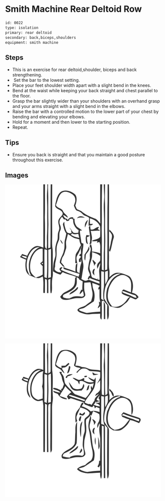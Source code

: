 # Smith Machine Rear Deltoid Row
> 

``` 
id: 0022 
type: isolation 
primary: rear deltoid 
secondary: back,biceps,shoulders 
equipment: smith machine 
``` 

## Steps

 - This is an exercise for rear deltoid,shoulder, biceps and back strengthening.
 -  Set the bar to the lowest setting.
 - Place your feet shoulder width apart with a slight bend in the knees.
 - Bend at the waist while keeping your back straight and chest parallel to the floor.
 - Grasp the bar slightly wider than your shoulders with an overhand grasp and your arms straight with a slight bend in the elbows.
 - Raise the bar with a controlled motion to the lower part of your chest by bending and elevating your elbows.
 - Hold for a moment and then lower to the starting position.
 - Repeat.

## Tips

 - Ensure you back is straight and that you maintain a good posture throughout this exercise.

## Images

![](../svg/0022-relaxation.svg)

![](../svg/0022-tension.svg)

